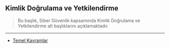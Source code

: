 ## Kimlik Doğrulama ve Yetkilendirme

> Bu başlık, Siber Güvenlik kapsamında Kimlik Doğrulama ve Yetkilendirme alt başlıklarını açıklamaktadır.

---

- [Temel Kavramlar](https://github.com/eesmer/CyberSecurity-Glossary/blob/main/TR/)
